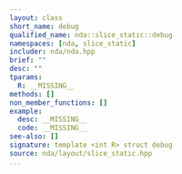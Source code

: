 ```yaml
---
layout: class
short_name: debug
qualified_name: nda::slice_static::debug
namespaces: [nda, slice_static]
includer: nda/nda.hpp
brief: ""
desc: ""
tparams:
  R: __MISSING__
methods: []
non_member_functions: []
example:
  desc: __MISSING__
  code: __MISSING__
see-also: []
signature: template <int R> struct debug
source: nda/layout/slice_static.hpp
...
```


